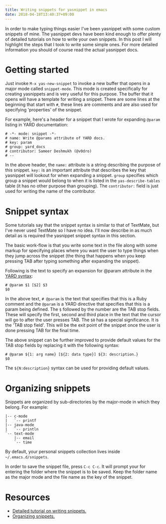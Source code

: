 ```yaml
---
title: Writing snippets for yasnippet in emacs
date: 2018-04-18T13:40:37+09:00
---
```


In order to make typing things easier I've been yasnippet with some custom snippets
of mine. The yasnippet devs have been kind enough to offer plenty of detailed tutorials
on how to write your own snippets. In this post I will highlight the steps that I took
to write some simple ones. For more detailed information you should of course read the
actual yasnippet docs.

# Getting started

Just invoke `M-x yas-new-snippet` to invoke a new buffer that opens in a major mode
called `snippet-mode`. This mode is created specifically for creating yasnippets and
is very useful for this purpose. The buffer that it opens will have a template for
writing a snippet. There are some lines at the beginning that start with `#`, these
lines are comments and are also used for specifying 'properties' of the snippet.

For example, here's a header for a snippet that I wrote for expanding `@param` listing
in YARD documentation:
``` snippet
# -*- mode: snippet -*-
# name: Write @params attribute of YARD docs.
# key: param
# group: yard_docs
# contributor: Sameer Deshmukh (@v0dro)
# --
```

In the above header, the `name:` attribute is a string describing the purpose of this
snippet. `key:` is an important attribute that describes the key that yasnippet will
lookout for when expanding a snippet. `group` specifies which group a snippet would
belong to when it is listed in the `yas-describe-tables` table (it has no other
purpose than grouping). The `contributor:` field is just used for writing the name
of the contributor.

# Snippet syntax

Some tutorials say that the snippet syntax is similar to that of TextMate, but I've
never used TextMate so I have no idea. I'll now describe in as much detail as is required
the yasnippet snippet syntax in this section.

The basic work-flow is that you write some text in the file along with some markup for specifying
places where you want the user to type things when they jump across the snippet (the thing
that happens when you keep pressing TAB after typing something after expanding the snippet).

Following is the text to specify an expansion for @param attribute in the [YARD syntax]():
```
# @param $1 [$2] $3
$0
```
In the above text, `# @param` is the text that specifies that this is a Ruby comment and the
`@param` is a YARD directive that specifies that this is a param being defined. The `$` followed
by the number are the TAB stop fields. These will specify the first, second and third place in
the text that the cursor will go to after the user presses TAB. The `$0` has a special significance.
It is the 'TAB stop field'. This will be the exit point of the snippet once the user is done
pressing TAB for the final time.

The above snippet can be further improved to provide default values for the TAB stop fields by
replacing it with the following syntax:
```
# @param ${1: arg name} [${2: data type}] ${3: description.}
$0
```
The `${N:description}` syntax can be used for providing default values.

# Organizing snippets

Snippets are organized by sub-directories by the major-mode in which they belong.
For example:
```
|-- c-mode
|   `-- printf
|-- java-mode
|   `-- println
`-- text-mode
    |-- email
    `-- time
```
By default, your personal snippets collection lives inside `~/.emacs.d/snippets`.

In order to save the snippet file, press `C-c C-c`. It will prompt your for entering the
folder where the snippet is to be saved. Keep the folder name as the major mode and the
file name as the key of the snippet.

# Resources

* [Detailed tutorial on writing snippets.](https://joaotavora.github.io/yasnippet/snippet-development.html) 
* [Organizing snippets.](https://joaotavora.github.io/yasnippet/snippet-organization.html) 


